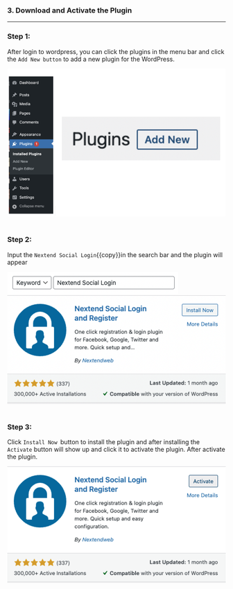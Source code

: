### **3. Download and Activate the Plugin**
---
### **Step 1:** 
After login to wordpress, you can click the plugins in the menu bar and click the `Add New button` to add a new plugin for the WordPress.

![Image](./assets/2FA_WordpressLeftBar.png)
<br></br>
### **Step 2:**
Input the `Nextend Social Login`{{copy}}in the search bar and the plugin will appear

![Image](./assets/SearchPlugin.png)
![Image](./assets/NextendSocialLoginPlugin.png)
<br></br>

### **Step 3:**
Click `Install Now `button to install the plugin and after installing the `Activate` button will show up and click it to activate the plugin. After activate the plugin.

![Image](./assets/Activate.png)